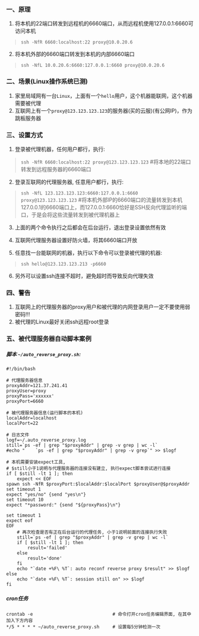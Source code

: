 ### 一、原理

1. 将本机的22端口转发到远程机的6660端口，从而远程机使用127.0.0.1:6660可访问本机   
> `ssh -NfR 6660:localhost:22 proxy@10.0.20.6`


2. 将本机外部的6660端口转发到本机的内部6660端口  
> `ssh -NfL 10.0.20.6:6660:127.0.0.1:6660 proxy@10.0.20.6`



### 二、场景(Linux操作系统已测)

1. 家里局域网有一台`Linux`，上面有一个`hello`用户，这个机器能联网，这个机器需要被代理
2. 互联网上有一个`proxy@123.123.123.123`的服务器(买的云服)(有公网IP)，作为跳板服务器

### 三、设置方式

1. 登录被代理机器，任何用户都行，执行: 
> `ssh -NfR 6660:localhost:22 proxy@123.123.123.123` 
> #将本地的22端口转发到远程服务器的6660端口

2. 登录互联网的代理服务器, 任意用户都行，执行: 
> `ssh -NfL 123.123.123.123:6660:127.0.0.1:6660 proxy@123.123.123.123` 
> #将本机外部IP的6660端口的流量转发到本机127.0.0.1的6660端口上，而127.0.0.1:6660恰好是SSH反向代理监听的端口，于是会将这些流量转发到被代理机器上

3. 上面的两个命令执行之后都会在后台运行，退出登录设置依然有效

4. 互联网代理服务器设置好防火墙，将其6660端口开放

5. 任意找一台能联网的机器，执行以下命令可以登录被代理的机器: 
> `ssh hello@123.123.123.213 -p6660`  

6. 另外可以设置ssh连接不超时，避免超时而导致反向代理失效

### 四、警告

1. 互联网上的代理服务器的proxy用户和被代理的内网登录用户一定不要使用弱密码!!!
2. 被代理的Linux最好关闭ssh远程root登录

### 五、被代理服务器自动脚本案例

##### 脚本 `~/auto_reverse_proxy.sh`:

```shell
#!/bin/bash

# 代理服务器信息
proxyAddr=121.37.241.41
proxyUser=proxy
proxyPass='xxxxxx'
proxyPort=6660

# 被代理服务器信息(运行脚本的本机)
localAddr=localhost
localPort=22

# 日志文件
logf=~/.auto_reverse_proxy.log
still=`ps -ef | grep "$proxyAddr" | grep -v grep | wc -l`
#echo "    `ps -ef | grep "$proxyAddr" | grep -v grep`" >> $logf

# 本机需要安装expect工具, 
# $still小于1说明与代理服务器的连接没有建立, 执行expect脚本尝试进行连接
if [ $still -lt 1 ]; then
    expect << EOF
spawn ssh -NfR $proxyPort:$localAddr:$localPort $proxyUser@$proxyAddr
set timeout 1
expect "yes/no" {send "yes\n"}
set timeout 10
expect "*password:" {send "${proxyPass}\n"}

set timeout 1
expect eof
EOF
    # 再次检查是否有正在后台运行的代理任务, 小于1说明前面的连接执行失败
    still=`ps -ef | grep "$proxyAddr" | grep -v grep | wc -l`
    if [ $still -lt 1 ]; then
        result='failed'
    else
        result='done'
    fi
    echo "`date +%F\ %T`: auto reconf reverse proxy $result" >> $logf
else
    echo "`date +%F\ %T`: session still on" >> $logf
fi

```

##### cron任务
    crontab -e                              # 命令打开cron任务编辑界面, 在其中加入下方内容
    */5 * * * * ~/auto_reverse_proxy.sh     # 设置每5分钟检测一次
